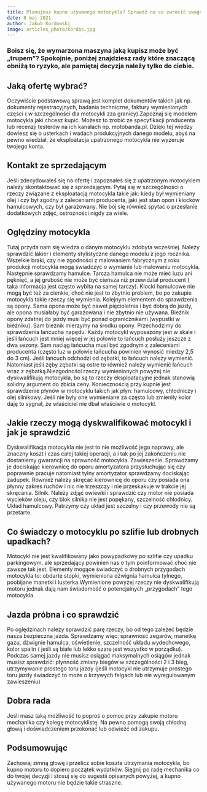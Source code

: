 ```yaml
---
title: Planujesz kupno używanego motocykla? Sprawdź na co zwrócić uwagę.
date: 8 maj 2021
author: Jakub Kordowski
image: articles_photo/kordos.jpg
---
```



### Boisz się, że wymarzona maszyna jaką kupisz może być „trupem”? Spokojnie, poniżej znajdziesz rady które znaczącą obniżą to ryzyko, ale pamiętaj decyzja należy tylko do ciebie.


## Jaką ofertę wybrać?

Oczywiście podstawową sprawą jest komplet dokumentów takich jak np. dokumenty rejestracyjnych, badania techniczne, faktury wymienionych części ( w szczególności dla motocykli zza granicy).Zapoznaj się modelem motocykla jaki chcesz kupić. Możesz to zrobić ze specyfikacji producenta lub recenzji testerów na ich kanałach np. motobanda.pl. Dzięki tej wiedzy dowiesz się o usterkach i wadach produkcyjnych danego modelu, abyś na pewno wiedział, że eksploatacja upatrzonego motocykla nie wyzeruje twojego konta.



## Kontakt ze sprzedającym

Jeśli zdecydowałeś się na ofertę i zapoznałeś się z upatrzonym motocyklem należy skontaktować się z sprzedającym. Pytaj się w szczególności o rzeczy związane z eksploatacją motocykla takie jak: kiedy był wymieniany olej i czy był zgodny z zaleceniami producenta, jaki jest stan opon i klocków hamulcowych, czy był garażowany. Nie bój się również spytać o przesłanie dodatkowych zdjęć, ostrożności nigdy za wiele.

## Oględziny motocykla
Tutaj przyda nam się wiedza o danym motocyklu zdobyta wcześniej. Należy sprawdzić lakier i elementy stylistyczne danego modelu z jego rocznika. Wszelkie braki, czy nie zgodności z malowaniem fabrycznym z roku produkcji motocykla mogą świadczyć o wymianie lub malowaniu motocykla.  	Następnie sprawdzamy hamulce. Tarcza hamulca nie może mieć luzu ani pęknięć, a jej grubość nie może być cieńsza niż przewidział producent ( taka informacja jest często wybita na samej tarczy). Klocki hamulcowe nie mogą być też za cienkie, choć nie jest to zbytnio problem, bo po zakupie motocykla takie rzeczy się wymienia.  	Kolejnym elementem do sprawdzenia są opony. Sama opona może być nawet pięcioletnia i być dobrą do jazdy, ale opona musiałaby być garażowana i nie zbytnio nie używana. Bieżnik opony zdatnej do jazdy musi być ponad ogranicznikami (wypustki w bieżniku). Sam bieżnik mierzymy na środku opony. 	Przechodzimy do sprawdzenia łańcucha napędu. Każdy motocykl wyposażony jest w skale i jeśli łańcuch jest mniej więcej w jej połowie to łańcuch posłuży jeszcze z dwa sezony. Sam naciąg łańcucha musi być zgodnym z zaleceniami producenta (często luz w połowie łańcucha powinien wynosić miedzy 2,5 do 3 cm). Jeśli łańcuch odchodzi od zębatki, to łańcuch należy wymienić. Natomiast jeśli zęby zębatki są ostre to również należy wymienić łańcuch wraz z zębatką.Niezgodności rzeczy wymienionych powyżej nie dyskwalifikują motocykla, bo są to rzeczy eksploatacyjne jednak stanowią solidny argument do zbicia ceny. 	Koniecznością przy kupnie jest sprawdzenie płynów w motocyklu takich jak płyn: hamulcowy, chłodniczy i olej silnikowy. Jeśli nie były one wymieniane za często lub zmieniły kolor daję to sygnał, że właściciel nie dbał właściwie o motocykl. 

## Jakie rzeczy mogą dyskwalifikować motocykl i jak je sprawdzić
Dyskwalifikacja motocykla nie jest to nie możliwość jego naprawy, ale znaczny koszt i czas całej takiej operacji, a i tak po jej zakończeniu nie dostaniemy gwarancji na sprawność motocykla. 	Zawieszenie. Sprawdzamy je dociskając kierownicę do oporu amortyzatora przysłuchując się czy poprawnie pracuje natomiast tylny amortyzator sprawdzamy dociskając zadupek. Również należy skręcać kierownicę do oporu czy posiada ona płynny zakres ruchów i nic nie trzeszczy i nie przeskakuje w trakcie jej skręcania. 	Silnik. Należy zdjąć owiewki i sprawdzić czy motor nie  posiada wycieków oleju, czy blok silnika nie jest popękany, szczelność chłodnicy. 	Układ hamulcowy. Patrzymy czy układ jest szczelny i czy przewody nie są przetarte.

## Co świadczy o motocyklu po szlifie lub drobnych upadkach?

Motocykl nie jest kwalifikowany jako powypadkowy po szlifie czy upadku parkingowym, ale sprzedający powinien nas o tym poinformować choć nie zawsze tak jest. 	Elementy mogące świadczyć o drobnych przygodach motocykla to: obdarte stopki, wymieniona dźwignia hamulca tylnego, poobijane manetki i lusterka.Wymienione powyżej rzeczy nie dyskwalifikują motoru jednak dają nam świadomość o potencjalnych „przygodach” tego motocykla.

## Jazda próbna i co sprawdzić
Po oględzinach należy sprawdzić parę rzeczy, bo od tego zależeć będzie nasza bezpieczna jazda. Sprawdzamy więc: sprawność zegarów, manetkę gazu, dźwignie hamulca, oświetlenie, szczelność układu wydechowego, kolor spalin ( jeśli są białe lub lekko szare jest wszystko w porządku). 	Podczas samej jazdy nie musisz osiągać maksymalnych osiągów jednak musisz sprawdzić: płynność zmiany biegów w szczególności 2 i 3 bieg, utrzymywanie prostego toru jazdy (jeśli motocykl nie utrzymuje prostego toru jazdy świadczyć to może o krzywych felgach lub nie wyregulowanym zawieszeniu)

## Dobra rada
Jeśli masz taką możliwość to poproś o pomoc przy zakupie motoru mechanika czy kolegę motocyklistę. Na pewno pomogą swoją chłodną głową i doświadczeniem przekonać lub odwieźć od zakupu.

## Podsumowując
Zachowaj zimną głowę i przelicz sobie koszta utrzymania motocykla, bo kupno motoru to dopiero początek wydatków. Sięgnij po radę mechanika co do twojej decyzji i stosuj się do sugestii opisanych powyżej, a kupno używanego motoru nie będzie takie straszne.